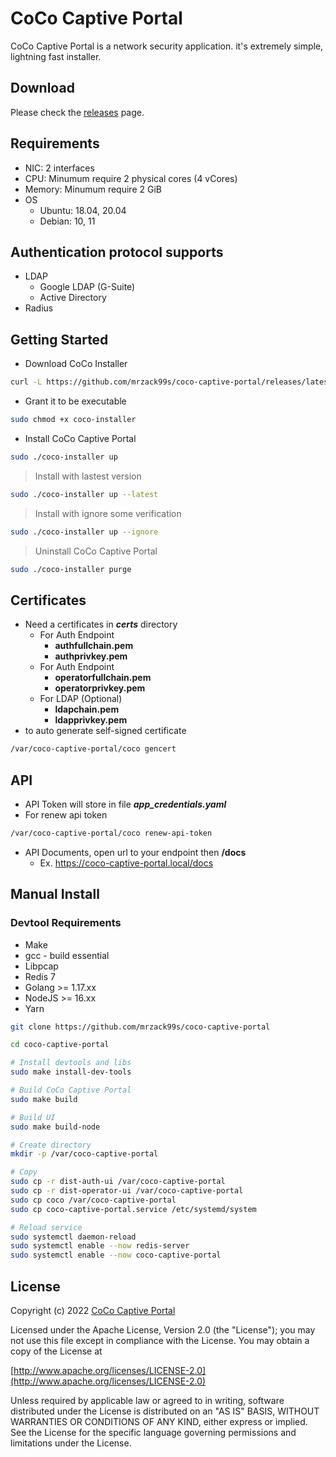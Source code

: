 # CoCo Captive Portal

CoCo Captive Portal is a network security application. it's extremely simple, lightning fast installer.

## Download

Please check the [releases](https://github.com/mrzack99s/coco-captive-portal/releases/) page.

## Requirements

- NIC: 2 interfaces
- CPU: Minumum require 2 physical cores (4 vCores)
- Memory: Minumum require 2 GiB
- OS
  - Ubuntu: 18.04, 20.04
  - Debian: 10, 11

## Authentication protocol supports

- LDAP
  - Google LDAP (G-Suite)
  - Active Directory
- Radius

## Getting Started

- Download CoCo Installer

```bash
curl -L https://github.com/mrzack99s/coco-captive-portal/releases/latest/download/coco-installer -o coco-installer
```

- Grant it to be executable

```bash
sudo chmod +x coco-installer
```

- Install CoCo Captive Portal

```bash
sudo ./coco-installer up
```

> Install with lastest version

```bash
sudo ./coco-installer up --latest
```

> Install with ignore some verification

```bash
sudo ./coco-installer up --ignore
```

> Uninstall CoCo Captive Portal

```bash
sudo ./coco-installer purge
```

## Certificates

- Need a certificates in **_certs_** directory
  - For Auth Endpoint
    - **authfullchain.pem**
    - **authprivkey.pem**
  - For Auth Endpoint
    - **operatorfullchain.pem**
    - **operatorprivkey.pem**
  - For LDAP (Optional)
    - **ldapchain.pem**
    - **ldapprivkey.pem**
- to auto generate self-signed certificate

```bash
/var/coco-captive-portal/coco gencert
```

## API

- API Token will store in file **_app_credentials.yaml_**
- For renew api token

```bash
/var/coco-captive-portal/coco renew-api-token
```

- API Documents, open url to your endpoint then **/docs**
  - Ex. https://coco-captive-portal.local/docs

## Manual Install

### Devtool Requirements

- Make
- gcc - build essential
- Libpcap
- Redis 7
- Golang >= 1.17.xx
- NodeJS >= 16.xx
- Yarn

```bash
git clone https://github.com/mrzack99s/coco-captive-portal

cd coco-captive-portal

# Install devtools and libs
sudo make install-dev-tools

# Build CoCo Captive Portal
sudo make build

# Build UI
sudo make build-node

# Create directory
mkdir -p /var/coco-captive-portal

# Copy
sudo cp -r dist-auth-ui /var/coco-captive-portal
sudo cp -r dist-operator-ui /var/coco-captive-portal
sudo cp coco /var/coco-captive-portal
sudo cp coco-captive-portal.service /etc/systemd/system

# Reload service
sudo systemctl daemon-reload
sudo systemctl enable --now redis-server
sudo systemctl enable --now coco-captive-portal
```

## License

Copyright (c) 2022 [CoCo Captive Portal](https://github.com/mrzack99s/coco-captive-portal)

Licensed under the Apache License, Version 2.0 (the "License");
you may not use this file except in compliance with the License.
You may obtain a copy of the License at

[http://www.apache.org/licenses/LICENSE-2.0](http://www.apache.org/licenses/LICENSE-2.0)

Unless required by applicable law or agreed to in writing, software
distributed under the License is distributed on an "AS IS" BASIS,
WITHOUT WARRANTIES OR CONDITIONS OF ANY KIND, either express or implied.
See the License for the specific language governing permissions and
limitations under the License.
